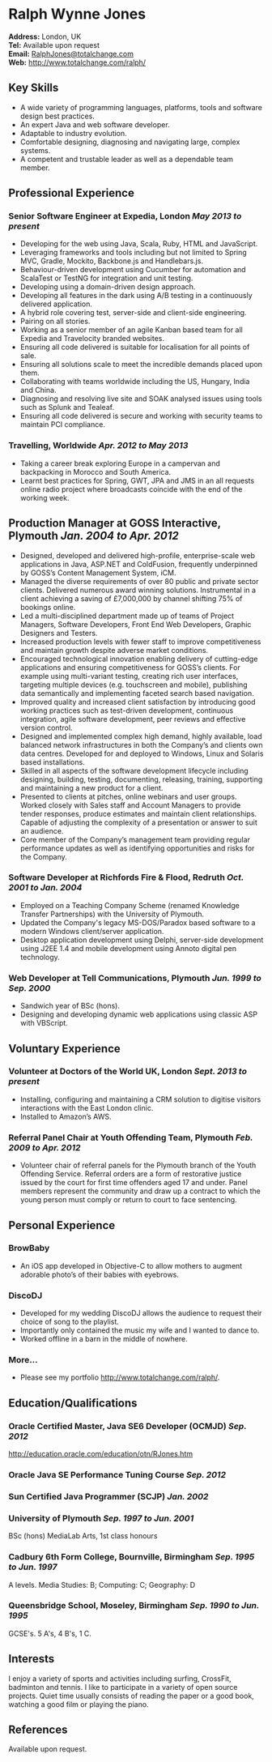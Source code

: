 # Ralph Wynne Jones

**Address:** London, UK  
**Tel:** Available upon request  
**Email:** <RalphJones@totalchange.com>  
**Web:** <http://www.totalchange.com/ralph/>  


## Key Skills

* A wide variety of programming languages, platforms, tools and software design best practices.
* An expert Java and web software developer.
* Adaptable to industry evolution.
* Comfortable designing, diagnosing and navigating large, complex systems.
* A competent and trustable leader as well as a dependable team member.


## Professional Experience

### Senior Software Engineer at Expedia, London *May 2013 to present*
* Developing for the web using Java, Scala, Ruby, HTML and JavaScript.
* Leveraging frameworks and tools including but not limited to Spring MVC, Gradle, Mockito, Backbone.js and
  Handlebars.js.
* Behaviour-driven development using Cucumber for automation and ScalaTest or TestNG for integration and unit testing.
* Developing using a domain-driven design approach.
* Developing all features in the dark using A/B testing in a continuously delivered application.
* A hybrid role covering test, server-side and client-side engineering.
* Pairing on all stories.
* Working as a senior member of an agile Kanban based team for all Expedia and Travelocity branded websites.
* Ensuring all code delivered is suitable for localisation for all points of sale.
* Ensuring all solutions scale to meet the incredible demands placed upon them.
* Collaborating with teams worldwide including the US, Hungary, India and China.
* Diagnosing and resolving live site and SOAK analysed issues using tools such as Splunk and Tealeaf.
* Ensuring all code delivered is secure and working with security teams to maintain PCI compliance.

### Travelling, Worldwide *Apr. 2012 to May 2013*
* Taking a career break exploring Europe in a campervan and backpacking in Morocco and South America.
* Learnt best practices for Spring, GWT, JPA and JMS in an all requests online radio project where broadcasts coincide
  with the end of the working week.

## Production Manager at GOSS Interactive, Plymouth *Jan. 2004 to Apr. 2012*
* Designed, developed and delivered high-profile, enterprise-scale web applications in Java, ASP.NET and ColdFusion,
  frequently underpinned by GOSS’s Content Management System, iCM.
* Managed the diverse requirements of over 80 public and private sector clients. Delivered numerous award winning
  solutions. Instrumental in a client achieving a saving of £7,000,000 by channel shifting 75% of bookings online.
* Led a multi-disciplined department made up of teams of Project Managers, Software Developers, Front End Web
  Developers, Graphic Designers and Testers.
* Increased production levels with fewer staff to improve competitiveness and maintain growth despite adverse market
  conditions.
* Encouraged technological innovation enabling delivery of cutting-edge applications and ensuring competitiveness for
  GOSS’s clients. For example using multi-variant testing, creating rich user interfaces, targeting multiple devices
  (e.g. touchscreen and mobile), publishing data semantically and implementing faceted search based navigation.
* Improved quality and increased client satisfaction by introducing good working practices such as test-driven
  development, continuous integration, agile software development, peer reviews and effective version control.
* Designed and implemented complex high demand, highly available, load balanced network infrastructures in both the
  Company’s and clients own data centres. Developed for and deployed to Windows, Linux and Solaris based installations.
* Skilled in all aspects of the software development lifecycle including designing, building, testing, documenting,
  releasing, training, supporting and maintaining a new product for a client.
* Presented to clients at pitches, online webinars and user groups. Worked closely with Sales staff and Account
  Managers to provide tender responses, produce estimates and maintain client relationships. Capable of adjusting the
  complexity of a presentation or answer to suit an audience.
* Core member of the Company’s management team providing regular performance updates as well as identifying
  opportunities and risks for the Company.

### Software Developer at Richfords Fire & Flood, Redruth *Oct. 2001 to Jan. 2004*
* Employed on a Teaching Company Scheme (renamed Knowledge Transfer Partnerships) with the University of Plymouth.
* Updated the Company's legacy MS-DOS/Paradox based software to a modern Windows client/server application.
* Desktop application development using Delphi, server-side development using J2EE 1.4 and mobile development using
  Annoto digital pen technology.

### Web Developer at Tell Communications, Plymouth *Jun. 1999 to Sep. 2000*
* Sandwich year of BSc (hons).
* Designing and developing dynamic web applications using classic ASP with VBScript.

## Voluntary Experience

### Volunteer at Doctors of the World UK, London *Sept. 2013 to present*
* Installing, configuring and maintaining a CRM solution to digitise visitors interactions with the East London clinic.
* Installed to Amazon’s AWS.

### Referral Panel Chair at Youth Offending Team, Plymouth *Feb. 2009 to Apr. 2012*
* Volunteer chair of referral panels for the Plymouth branch of the Youth Offending Service. Referral orders are a form
  of restorative justice issued by the court for first time offenders aged 17 and under. Panel members represent the
  community and draw up a contract to which the young person must comply or return to court to face sentencing.


## Personal Experience

### BrowBaby
* An iOS app developed in Objective-C to allow mothers to augment adorable photo’s of their babies with eyebrows.

### DiscoDJ
* Developed for my wedding DiscoDJ allows the audience to request their choice of song to the playlist.
* Importantly only contained the music my wife and I wanted to dance to.
* Worked offline in a barn in the middle of nowhere.

### More…
* Please see my portfolio <http://www.totalchange.com/ralph/>.


## Education/Qualifications

### Oracle Certified Master, Java SE6 Developer (OCMJD) *Sep. 2012*
<http://education.oracle.com/education/otn/RJones.htm>

### Oracle Java SE Performance Tuning Course *Sep. 2012*

### Sun Certified Java Programmer (SCJP) *Jan. 2002*

### University of Plymouth *Sep. 1997 to Jun. 2001*
BSc (hons) MediaLab Arts, 1st class honours

### Cadbury 6th Form College, Bournville, Birmingham *Sep. 1995 to Jun. 1997*
A levels. Media Studies: B; Computing: C; Geography: D

### Queensbridge School, Moseley, Birmingham *Sep. 1990 to Jun. 1995*
GCSE's. 5 A's, 4 B's, 1 C.


## Interests
I enjoy a variety of sports and activities including surfing, CrossFit, badminton and tennis. I like to participate in a
variety of open source projects. Quiet time usually consists of reading the paper or a good book, watching a good film
or playing the piano.


## References

Available upon request.
